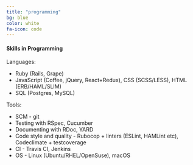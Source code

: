 ```yaml
---
title: "programming"
bg: blue
color: white
fa-icon: code
---
```


#### Skills in Programming

Languages:

* Ruby (Rails, Grape)
* JavaScript (Coffee, jQuery, React+Redux), CSS (SCSS/LESS), HTML (ERB/HAML/SLIM)
* SQL (Postgres, MySQL)

Tools:

* SCM - git
* Testing with RSpec, Cucumber
* Documenting with RDoc, YARD
* Code style and quality - Rubocop + linters (ESLint, HAMLint etc), Codeclimate + testcoverage
* CI - Travis CI, Jenkins
* OS - Linux (Ubuntu/RHEL/OpenSuse), macOS
